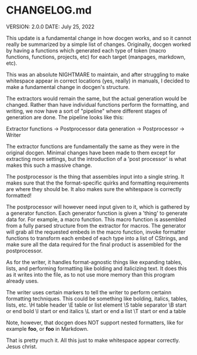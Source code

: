 # CHANGELOG.md

VERSION: 2.0.0
DATE: July 25, 2022

This update is a fundamental change in how docgen works, and so it cannot really
be summarized by a simple list of changes. Originally, docgen worked by having
a functions which generated each type of token (macro functions, functions,
projects, etc) for each target (manpages, markdown, etc).

This was an absolute NIGHTMARE to maintain, and after struggling to make whitespace
appear in correct locations (yes, really) in manuals, I decided to make a fundamental
change in docgen's structure.

The extractors would remain the same, but the actual generation would be changed.
Rather than have individual functions perform the formatting, and writing, we now
have a sort of "pipeline" where different stages of generation are done. The pipeline
looks like this:

Extractor functions -> Postprocessor data generation -> Postprocessor -> Writer

The extractor functions are fundamentally the same as they were in the original docgen.
Minimal changes have been made to them except for extracting more settings, but the
introduction of a 'post processor' is what makes this such a massive change.

The postprocessor is the thing that assembles input into a single string. It makes sure
that the the format-specific quirks and formatting requirements are where they should be.
It also makes sure the whitespace is correctly formatted!

The postprocessor will however need input given to it, which is gathered by a generator
function. Each generator function is given a 'thing' to generate data for. For example,
a macro function. This macro function is assembled from a fully parsed structure from the
extractor for macros. The generator will grab all the requested embeds in the macro function,
invoke formatter functions to transform each embed of each type into a list of CStrings, and
make sure all the data required for the final product is assembled for the postprocessor.

As for the writer, it handles format-agnostic things like expanding tables, lists, and performing
formatting like bolding and italicizing text. It does this as it writes into the file, as to not
use more memory than this program already uses.

The writer uses certain markers to tell the writer to perform certainn formatting techniques.
This could be something like bolding, italics, tables, lists, etc.
\H    table header
\E    table or list element
\S    table separator
\B    start or end bold
\I    start or end italics
\L    start or end a list
\T    start or end a table

Note, however, that docgen does NOT support nested formatters, like for example
**foo**, or **__foo__** in Markdown.

That is pretty much it.
All this just to make whitespace appear correctly. Jesus christ.
